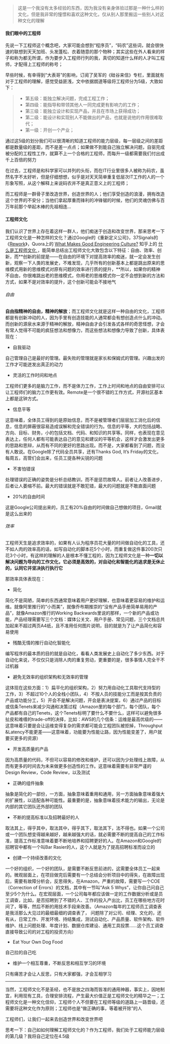 > 这是一个我没有太多经验的东西，因为我没有亲身体验过那是一种什么样的文化，但是我非常的憧憬和喜欢这种文化，仅从别人那里搬运一些别人对这种文化的理解

#### 我们眼中的工程师

先说一下工程师这个概念吧，大家可能会想到“程序员”，“码农”这些词，就会很快速的联想到天天加班、头发蓬松、衣着随意的那个物种；其实这些在外人看来的样子和称为都无所谓，作为要步入工程师行列的我，真切的知道什么样的人才叫工程师，才配得上工程师的称号；

早些时候，有幸得到“大表哥”的影响，订阅了吴军的《硅谷来信》专栏，里面就有对于工程师的理解，感觉受益匪浅，文中依据朗道等级将工程师分为5级，大致如下：

> * 第五级：能独立解决问题，完成工程工作；
> * 第四级：能指导和带领其他人一同完成更有影响力的工作；
> * 第三级：能独立设计和实现产品，并且在市场上获得成功；
> * 第二级：能设计和实现别人不能做出的产品，也就是说他的作用很难取代；
> * 第一级：开创一个产业；

通过这5级的划分我们可以很清晰的知道工程师的能力层级，每一层级之间的差距都是数量级的差距，而不是差一点点；如果做不到能自己独立解决问题，自驱完成被分配的工程性工作，就算不上一个合格的工程师，而每升一级都需要我们付出成千上百倍的努力

在过去，工程师是和科学家可以并列的头衔，而在IT行业里很多人被称为码农，虽然名字不太好听，但是仔细想想，似乎是对天天简单重复低层次IT工作的人的一个形象写照，从这个解释上来说码农并不是真正意义上的工程师；

而工程师是一群骨子里改造世界，创造世界的人；他们享受创造的浪漫，拥有改造这个世界的不安分；当他们拿起厚重而锋利的冲锋锯的时候，他们的灵魂仿佛与百万年前那个举起木棒的先祖相连...

#### 工程师文化

我们认识了世界上存在着这样一群人，他们痴迷于创造和改变世界，那来思考一下工程师文化是一种怎样的文化？通过Google的《重新定义公司》，37Signals的《[Rework](https://coolshell.cn/articles/9156.html)》，Quora上的 [What Makes Good Engineering Culture?](https://www.quora.com/What-makes-a-good-engineering-culture) 知乎上的 [什么是工程师文化 ](https://www.zhihu.com/question/22168420)，能简单总结出工程师文化大致包含以下特征：自由、效率、创新，而**创新的前提是——在自由的环境下对提高效率的痴迷，就一定会发生创新，观察一下人类的发展史，不难发现，几乎所有的创新基本上都是跳出原来的思维模式用新的思维模式对原有问题的效率进行质的提升，**所以，如果你的精神不自由，你很难跳出老的思维模式，你用老的思维模式你一定不会想到新的方法和方式，如果不是对效率的提升，这个创新可能会不接地气

###### 自由

**自由指精神的自由，精神的解放**；而工程师文化就是这样一种自由的文化，工程师都是有创新冲动的人，因为手里有创造技能的人通常都会有想创造点什么的冲动。而创新的源泉水来源于精神的解放，精神自由才会引发各式各样的奇思怪想，才会有常人觉得不可能的疯狂想法和想像力，而这些想法和想像力导致了创新，具体表现在：

* 自我驱动

自己管理自己是最好的管理。最失败的管理就是家长和保姆式的管理。兴趣出发的工作才可能迸发出真正的动力

* 灵活的工作时间和地点

工程师们更多的是脑力工作，而不是体力工作，工作上时间和地点的自由安排可以让工程师们的脑力工作更有效。Remote是一个很不错的工作方式，开源社区基本上都是这钟方式。

* 信息平等

这意味着，全体员工得到的是原始信息，而不是被管理者们层层加工消化后的信息，信息的屏蔽很容易造成误解和完全错误的行为。信息的平等，大的包括战略、方向、目标、财务，小的包括文档、代码、和知识的共享等。同样，也表现在意见表达上，任何人都有可能表达自己的意见和建议的平等机会，这样才会激发出更多的思路和思辩，从而有不同的更好的思路出现。而不是，大家都看到了问题，而没有人敢说。在Google除了代码全员共享，还有Thanks God, It’s Friday的文化，每周五，高管们会出来，任员工提各种尖锐的问题

* 不害怕错误

处理错误的正确的姿势是分析总结教训，而不是惩罚故障人。前者让人改善进步，后者让人萎缩不前。最大的错误就是不敢犯错，最大的问题就是不敢直面问题

* 20%的自由时间

这是Google公司提出来的，员工有20%自由的时间做自己想做的项目，Gmail就是这么出来的

###### 效率

工程师天生是追求效率的，如果有人认为程序员花大量的时间做自动化的工具，还不如人肉的效率高的话，如写自动化的脚本花5个小时，而重复做这件事200次只花3个小时，有这样的理解的人是根本不懂工程的，因为工程师文化是一种**一切以解决问题为导向的工作文化，它必须是高效的，对自动化和智能化的追求是无休止的，认同它并坚决执行执行它**

那效率具体表现在：

* 简化

简化不是简陋，简单的东西通常意味着用户更好理解，也意味着更容易的维护和运维。就像阿里推行的“小而美”，就像乔布期推崇的“没有产品手册简单易用的产品”，就像Amazon推行的Working Backwards里说的那样，一个新的产品或功能，产品经理需要写三个文档：媒体公关文、用户手册、常见问题，三个文档总共加起来不超过两页A4纸，且不准用任何图片说明，目的就是为了让产品简化和容易使用

* 残酷无情的推行自动化智能化

编写程序的最本质的目的就是自动化，看看人类发展史上自动化了多少东西。对于自动化来说，不仅仅只是消除人肉的重复劳动，更重要的是，很多事情人完全干不过机器

* 避免无效率的组织架构和无效率的管理

这体现在这些方面：1）扁平化的组织架构，2）努力用自动化工具取代支持型的工作，3）不超过10个人的全栈小团队，4）不按人员的技能分工而是按其负责的产品或功能分工，5）开会不是解决问题，开会是表决提案，6）通过产品的目标或信条Tenets来减少沟通和决策过程（Amazon里的每个部门，每个团队，每个产品都有自己的Tenets，这个Tenets标明了要什么不要什么，这样可以避免很多扯皮和难缠的trade-off的决择，比如：AWS的几个信条：运维是最高优级的——这意味着只要是会让运维变得复杂的需求都可能会工程团队被拒掉，Throughput &Latency不能更差——这意味着，功能要为性能让路，因为性能变差了，用户就要买更多的资源）

* 开发高质量的产品

因为高质量的代码，不但可以容易的修改和维护，还可以因为少处理线上故障，从而有更多的时间去为未来做更多创造性的工作。这意味着需要有非常严谨的Design Review，Code Review，以及测试

* 正确的组件抽象

抽象是简化的一部份，一方面，抽象意味着重用和通用，另一方面抽象意味着强大的扩展性，以适配各种可能性。最重要的是，抽象意味着技术能力的输出，无论是内部的其它团队还外部的团队

* 不断的提高标准以及招聘最好的人

取法其上，得乎其中，取法其中，得乎其下，取法其下，法不得也。如果一个公司或一个团队想变得越来越好，越来越强大的话，就必需要不断的提高自己的工作标准，提高工作标准意味着要不断地培养和招聘更好的人。在Amazon和Google的招聘官中都有一个叫Bar Rasier的人，这个人就是为了提高招聘标准而设立的

* 创建一个持续改善的文化

一个好的组织，一个好的团队，是需要不断反思前进的，这需要全体员工一起来的。微观层面上，在项目做完后需要有一个总结会分析项目中的得失，在故障出现后，需要有故障分析会，反思得失，在Amazon，严重的故障，需要写一个COE（Correction of Errors）的文档，其中有一节叫“Ask 5 Whys”，让你自己问自己至少5个为什么。在宏观层面，一个公司每年都应该做一定的工作数据分析或是员工调查，比如，是否招聘到了不错的人、工作的投入产出比，员工在哪些地方花时间了，等等，然后不断的用技术手段来改善。（Amazon每年的工程师员工调查表是我活那么大见过的最细最细的调查表了， 问题除了对公司、经理、文化的，还有从，日常工作、开发环境、持结集成，测试自动化、产品质量、软件架构、软件维护、线上问题处理、年度计划、数据仓库建设、通用工具投票……这个员工调查直接导致公司的对工程的投资方向）

* Eat Your Own Dog Food  

自己拉的自己吃

* 维护一个相互尊重，不断反思和相互学习的环境

只有痛苦才会让人反思，只有大家都强，才会互相学习

---

当然，工程师文化不是圣经，也不是放之四海而皆准的通用神器，事实上，因地制宜，利用现有工具，合理安排流程，产生最大价值正是工程师文化的精华之一；工程师文化是一种文化信仰，工程师个人不但要在工程师等级的道路上一路晋级，还需要将这种文化作为原则；工程师也是“做正确的事，等着被开除”的人

工程师们，让我们一起来去创造世界和改变世界吧



思考一下：自己如如何理解工程师文化的？作为工程师，我们处于工程师能力层级的第几级？我将自己定位在4.5级

